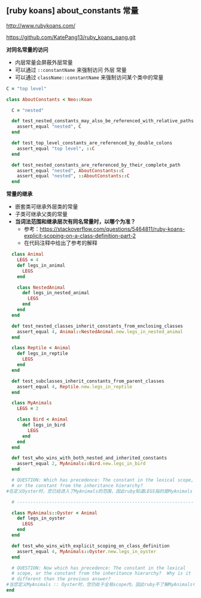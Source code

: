 ## [ruby koans] about_constants  常量

http://www.rubykoans.com/

https://github.com/KatePang13/ruby_koans_pang.git

**对同名常量的访问**

- 内层常量会屏蔽外层常量
- 可以通过 `::constantName` 来强制访问 外层 常量
- 可以通过 `className::constantName` 来强制访问某个类中的常量

```ruby
C = "top level"

class AboutConstants < Neo::Koan

  C = "nested"

  def test_nested_constants_may_also_be_referenced_with_relative_paths
    assert_equal "nested", C
  end

  def test_top_level_constants_are_referenced_by_double_colons
    assert_equal "top level", ::C
  end

  def test_nested_constants_are_referenced_by_their_complete_path
    assert_equal "nested", AboutConstants::C
    assert_equal "nested", ::AboutConstants::C
  end
```

**常量的继承**

- 嵌套类可继承外层类的常量
- 子类可继承父类的常量
- **当词法范围和继承层次有同名常量时，以哪个为准？**
  - 参考：https://stackoverflow.com/questions/5464811/ruby-koans-explicit-scoping-on-a-class-definition-part-2
  - 在代码注释中给出了参考的解释

```ruby
  class Animal
    LEGS = 4
    def legs_in_animal
      LEGS
    end

    class NestedAnimal
      def legs_in_nested_animal
        LEGS
      end
    end
  end

  def test_nested_classes_inherit_constants_from_enclosing_classes
    assert_equal 4, Animal::NestedAnimal.new.legs_in_nested_animal
  end
```



```ruby
  class Reptile < Animal
    def legs_in_reptile
      LEGS
    end
  end

  def test_subclasses_inherit_constants_from_parent_classes
    assert_equal 4, Reptile.new.legs_in_reptile
  end
```



```ruby
  class MyAnimals
    LEGS = 2

    class Bird < Animal
      def legs_in_bird
        LEGS
      end
    end
  end

  def test_who_wins_with_both_nested_and_inherited_constants
    assert_equal 2, MyAnimals::Bird.new.legs_in_bird
  end

  # QUESTION: Which has precedence: The constant in the lexical scope,
  # or the constant from the inheritance hierarchy?
#在定义Oyster时，您已经进入了MyAnimals的范围，因此ruby知道LEGS指的是MyAnimals :: LEGS（2）而不是Animal :: LEGS

  # ------------------------------------------------------------------

  class MyAnimals::Oyster < Animal
    def legs_in_oyster
      LEGS
    end
  end

  def test_who_wins_with_explicit_scoping_on_class_definition
    assert_equal 4, MyAnimals::Oyster.new.legs_in_oyster
  end

  # QUESTION: Now which has precedence: The constant in the lexical
  # scope, or the constant from the inheritance hierarchy?  Why is it
  # different than the previous answer?
#当您定义MyAnimals :: Oyster时，您仍处于全局scope内，因此ruby不了解MyAnimals中将LEGS值设置为2的知识，因为您实际上从未处于MyAnimals的scope内
end
```

